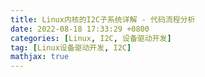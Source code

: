 ```yaml
---
title: Linux内核的I2C子系统详解 - 代码流程分析
date: 2022-08-18 17:33:29 +0800
categories: [Linux, I2C, 设备驱动开发]
tag: [Linux设备驱动开发, I2C]
mathjax: true
---
```




